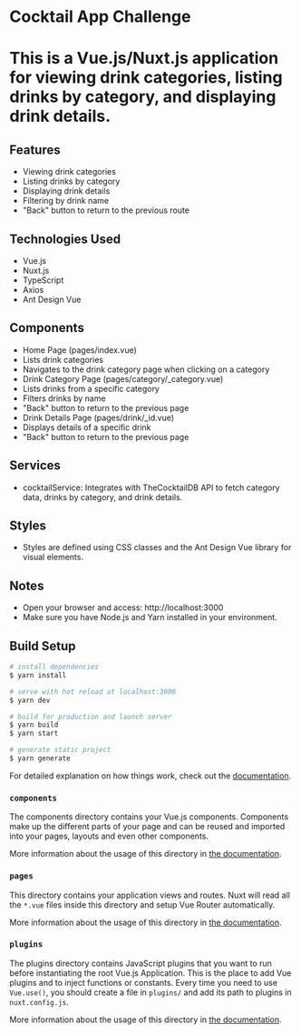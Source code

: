 # Cocktail App Challenge

# This is a Vue.js/Nuxt.js application for viewing drink categories, listing drinks by category, and displaying drink details.

## Features

- Viewing drink categories
- Listing drinks by category
- Displaying drink details
- Filtering by drink name
- "Back" button to return to the previous route

## Technologies Used

- Vue.js
- Nuxt.js
- TypeScript
- Axios
- Ant Design Vue

## Components

- Home Page (pages/index.vue)
- Lists drink categories
- Navigates to the drink category page when clicking on a category
- Drink Category Page (pages/category/\_category.vue)
- Lists drinks from a specific category
- Filters drinks by name
- "Back" button to return to the previous page
- Drink Details Page (pages/drink/\_id.vue)
- Displays details of a specific drink
- "Back" button to return to the previous page

## Services

- cocktailService: Integrates with TheCocktailDB API to fetch category data, drinks by category, and drink details.

## Styles

- Styles are defined using CSS classes and the Ant Design Vue library for visual elements.

## Notes

- Open your browser and access: http://localhost:3000
- Make sure you have Node.js and Yarn installed in your environment.

## Build Setup

```bash
# install dependencies
$ yarn install

# serve with hot reload at localhost:3000
$ yarn dev

# build for production and launch server
$ yarn build
$ yarn start

# generate static project
$ yarn generate
```

For detailed explanation on how things work, check out the [documentation](https://nuxtjs.org).

### `components`

The components directory contains your Vue.js components. Components make up the different parts of your page and can be reused and imported into your pages, layouts and even other components.

More information about the usage of this directory in [the documentation](https://nuxtjs.org/docs/2.x/directory-structure/components).

### `pages`

This directory contains your application views and routes. Nuxt will read all the `*.vue` files inside this directory and setup Vue Router automatically.

More information about the usage of this directory in [the documentation](https://nuxtjs.org/docs/2.x/get-started/routing).

### `plugins`

The plugins directory contains JavaScript plugins that you want to run before instantiating the root Vue.js Application. This is the place to add Vue plugins and to inject functions or constants. Every time you need to use `Vue.use()`, you should create a file in `plugins/` and add its path to plugins in `nuxt.config.js`.

More information about the usage of this directory in [the documentation](https://nuxtjs.org/docs/2.x/directory-structure/plugins).
